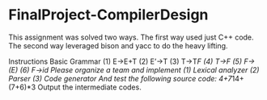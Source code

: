 # FinalProject-CompilerDesign
This assignment was solved two ways. The first way used just C++ code. The second way leveraged bison and yacc to do the heavy lifting.

Instructions Basic Grammar  (1)  E->E+T  (2)  E’->T  (3) T->T*F  (4) T->F  (5) F->(E)  (6) F->id  Please organize a team and implement  (1)          Lexical analyzer  (2)          Parser  (3)        Code generator     And test the following source code:   4+7*14+(7+6)*3  Output the intermediate codes.
